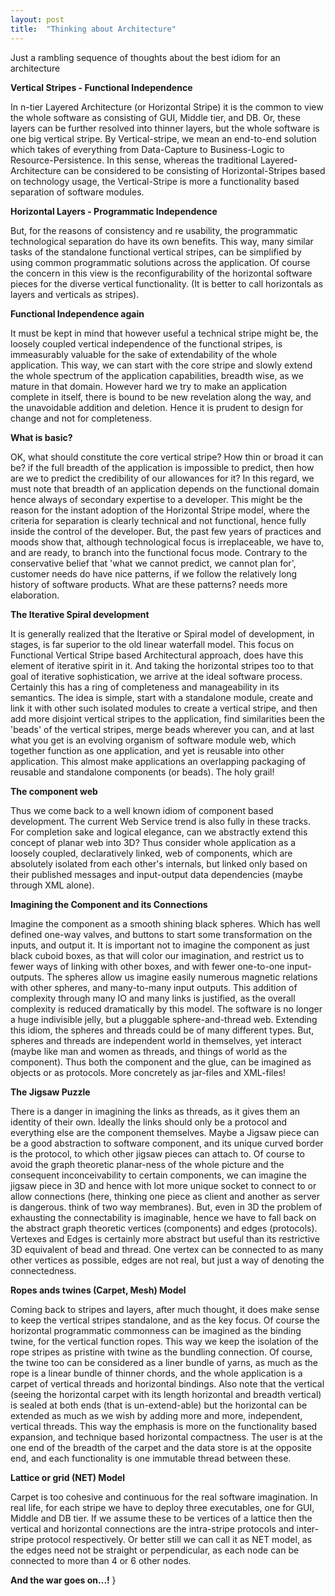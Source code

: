 ```yaml
---
layout: post
title:  "Thinking about Architecture"
---
```


Just a rambling sequence of thoughts about the best idiom for an architecture

**Vertical Stripes - Functional Independence**

In n-tier Layered Architecture (or Horizontal Stripe) it is the common to view the whole software as consisting of GUI, Middle tier, and DB. Or, these layers can be further resolved into thinner layers, but the whole software is one big vertical stripe. By Vertical-stripe, we mean an end-to-end solution which takes of everything from Data-Capture to Business-Logic to Resource-Persistence. In this sense, whereas the traditional Layered-Architecture can be considered to be consisting of Horizontal-Stripes based on technology usage, the Vertical-Stripe is more a functionality based separation of software modules.

**Horizontal Layers - Programmatic Independence**

But, for the reasons of consistency and re usability, the programmatic technological separation do have its own benefits. This way, many similar tasks of the standalone functional vertical stripes, can be simplified by using common programmatic solutions across the application. Of course the concern in this view is the reconfigurability of the horizontal software pieces for the diverse vertical functionality. (It is better to call horizontals as layers and verticals as stripes).

**Functional Independence again**

It must be kept in mind that however useful a technical stripe might be, the loosely coupled vertical independence of the functional stripes, is immeasurably valuable for the sake of extendability of the whole application. This way, we can start with the core stripe and slowly extend the whole spectrum of the application capabilities, breadth wise, as we mature in that domain. However hard we try to make an application complete in itself, there is bound to be new revelation along the way, and the unavoidable addition and deletion. Hence it is prudent to design for change and not for completeness.

**What is basic?**

OK, what should constitute the core vertical stripe? How thin or broad it can be? if the full breadth of the application is impossible to predict, then how are we to predict the credibility of our allowances for it? In this regard, we must note that breadth of an application depends on the functional domain hence always of secondary expertise to a developer. This might be the reason for the instant adoption of the Horizontal Stripe model, where the criteria for separation is clearly technical and not functional, hence fully inside the control of the developer. But, the past few years of practices and moods show that, although technological focus is irreplaceable, we have to, and are ready, to branch into the functional focus mode. Contrary to the conservative belief that 'what we cannot predict, we cannot plan for', customer needs do have nice patterns, if we follow the relatively long history of software products. What are these patterns? needs more elaboration.

**The Iterative Spiral development**

It is generally realized that the Iterative or Spiral model of development, in stages, is far superior to the old linear waterfall model. This focus on Functional Vertical Stripe based Architectural approach, does have this element of iterative spirit in it. And taking the horizontal stripes too to that goal of iterative sophistication, we arrive at the ideal software process. Certainly this has a ring of completeness and manageability in its semantics. The idea is simple, start with a standalone module, create and link it with other such isolated modules to create a vertical stripe, and then add more disjoint vertical stripes to the application, find similarities been the 'beads' of the vertical stripes, merge beads wherever you can, and at last what you get is an evolving organism of software module web, which together function as one application, and yet is reusable into other application. This almost make applications an overlapping packaging of reusable and standalone components (or beads). The holy grail!

**The component web**

Thus we come back to a well known idiom of component based development. The current Web Service trend is also fully in these tracks. For completion sake and logical elegance, can we abstractly extend this concept of planar web into 3D? Thus consider whole application as a loosely coupled, declaratively linked, web of components, which are absolutely isolated from each other's internals, but linked only based on their published messages and input-output data dependencies (maybe through XML alone).

**Imagining the Component and its Connections**

Imagine the component as a smooth shining black spheres. Which has well defined one-way valves, and buttons to start some transformation on the inputs, and output it. It is important not to imagine the component as just black cuboid boxes, as that will color our imagination, and restrict us to fewer ways of linking with other boxes, and with fewer one-to-one input-outputs. The spheres allow us imagine easily numerous magnetic relations with other spheres, and many-to-many input outputs. This addition of complexity through many IO and many links is justified, as the overall complexity is reduced dramatically by this model. The software is no longer a huge indivisible jelly, but a pluggable sphere-and-thread web. Extending this idiom, the spheres and threads could be of many different types. But, spheres and threads are independent world in themselves, yet interact (maybe like man and women as threads, and things of world as the component). Thus both the component and the glue, can be imagined as objects or as protocols. More concretely as jar-files and XML-files!

**The Jigsaw Puzzle**

There is a danger in imagining the links as threads, as it gives them an identity of their own. Ideally the links should only be a protocol and everything else are the component themselves. Maybe a Jigsaw piece can be a good abstraction to software component, and its unique curved border is the protocol, to which other jigsaw pieces can attach to. Of course to avoid the graph theoretic planar-ness of the whole picture and the consequent inconceivability to certain components, we can imagine the jigsaw piece in 3D and hence with lot more unique socket to connect to or allow connections (here, thinking one piece as client and another as server is dangerous. think of two way membranes). But, even in 3D the problem of exhausting the connectability is imaginable, hence we have to fall back on the abstract graph theoretic vertices (components) and edges (protocols). Vertexes and Edges is certainly more abstract but useful than its restrictive 3D equivalent of bead and thread. One vertex can be connected to as many other vertices as possible, edges are not real, but just a way of denoting the connectedness.

**Ropes ands twines (Carpet, Mesh) Model**

Coming back to stripes and layers, after much thought, it does make sense to keep the vertical stripes standalone, and as the key focus. Of course the horizontal programmatic commonness can be imagined as the binding twine, for the vertical function ropes. This way we keep the isolation of the rope stripes as pristine with twine as the bundling connection. Of course, the twine too can be considered as a liner bundle of yarns, as much as the rope is a linear bundle of thinner chords, and the whole application is a carpet of vertical threads and horizontal bindings. Also note that the vertical (seeing the horizontal carpet with its length horizontal and breadth vertical) is sealed at both ends (that is un-extend-able) but the horizontal can be extended as much as we wish by adding more and more, independent, vertical threads. This way the emphasis is more on the functionality based expansion, and technique based horizontal compactness. The user is at the one end of the breadth of the carpet and the data store is at the opposite end, and each functionality is one immutable thread between these.

**Lattice or grid (NET) Model**

Carpet is too cohesive and continuous for the real software imagination. In real life, for each stripe we have to deploy three executables, one for GUI, Middle and DB tier. If we assume these to be vertices of a lattice then the vertical and horizontal connections are the intra-stripe protocols and inter-stripe protocol respectively. Or better still we can call it as NET model, as the edges need not be straight or perpendicular, as each node can be connected to more than 4 or 6 other nodes.

**And the war goes on...!**
}
